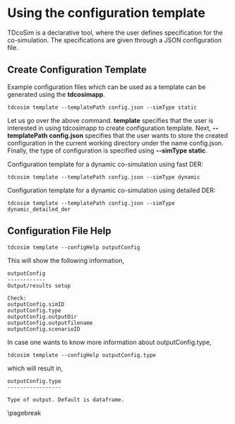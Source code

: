 # Using the configuration template

TDcoSim is a declarative tool, where the user defines specification for the co-simulation. The specifications are given through a JSON configuration file. 
## Create Configuration Template
Example configuration files which can be used as a template can be generated using the **tdcosimapp**. 

```
tdcosim template --templatePath config.json --simType static
```

Let us go over the above command. **template** specifies that the user is interested in using tdcosimapp to create configuration template. Next, **--templatePath config.json** specifies that the user wants to store the created configuration in the current working directory under the name config.json. Finally, the type of configuration is specified using **--simType static**. 

Configuration template for a dynamic co-simulation using fast DER:

```
tdcosim template --templatePath config.json --simType dynamic
```
Configuration template for a dynamic co-simulation using detailed DER:

```
tdcosim template --templatePath config.json --simType dynamic_detailed_der
```

## Configuration File Help

```
tdcosim template --configHelp outputConfig
```
This will show the following information,

```
outputConfig
------------
Output/results setup

Check:
outputConfig.simID
outputConfig.type
outputConfig.outputDir
outputConfig.outputfilename
outputConfig.scenarioID
```

In case one wants to know more information about outputConfig.type,

```
tdcosim template --configHelp outputConfig.type
```

which will result in,

```
outputConfig.type
-----------------

Type of output. Default is dataframe.
```

\pagebreak